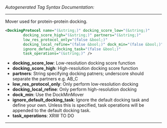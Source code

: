 _Autogenerated Tag Syntax Documentation:_

---
Mover used for protein-protein docking.

```xml
<DockingProtocol name="(&string;)" docking_score_low="(&string;)"
        docking_score_high="(&string;)" partners="(&string;)"
        low_res_protocol_only="(false &bool;)"
        docking_local_refine="(false &bool;)" dock_min="(false &bool;)"
        ignore_default_docking_task="(false &bool;)"
        task_operations="(&string;)" />
```

-   **docking_score_low**: Low-resolution docking score function
-   **docking_score_high**: High-resolution docking score function
-   **partners**: String specifying docking patners; underscore should separate the partners e.g. AB_C
-   **low_res_protocol_only**: Only perform low-resolution docking
-   **docking_local_refine**: Only perform high-resolution docking
-   **dock_min**: Use the DockMinMover
-   **ignore_default_docking_task**: Ignore the default docking task and define your own. Unless this is specified, task operations will be appended to the default docking task.
-   **task_operations**: XRW TO DO

---
